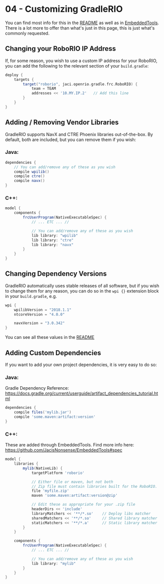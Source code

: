 04 - Customizing GradleRIO
====

You can find most info for this in the [README](https://github.com/Open-RIO/GradleRIO#full-spec) as well as in [EmbeddedTools](https://github.com/JacisNonsense/EmbeddedTools#spec). There is a lot more to offer than what's just in this page, this is just what's commonly requested.

## Changing your RoboRIO IP Address
If, for some reason, you wish to use a custom IP address for your RoboRIO, you can add the following to the relevant section of your `build.gradle`:

```gradle
deploy {
    targets {
        target("roborio", jaci.openrio.gradle.frc.RoboRIO) {
            team = TEAM
            addresses << '10.MY.IP.2'   // Add this line
        }
    }
}
```

## Adding / Removing Vendor Libraries
GradleRIO supports NavX and CTRE Phoenix libraries out-of-the-box. By default, both are included, but you can remove them if you wish:

### Java:
```gradle
dependencies {
    // You can add/remove any of these as you wish
    compile wpilib()
    compile ctre()
    compile navx()
}
```

### C++:
```gradle
model {
    components {
        frcUserProgram(NativeExecutableSpec) {
            // ... ETC ... //

            // You can add/remove any of these as you wish
            lib library: "wpilib"
            lib library: "ctre"
            lib library: "navx"
        }
    }
}
```

## Changing Dependency Versions
GradleRIO automatically uses stable releases of all software, but if you wish to change them for any reason, you can do so in the `wpi {}` extension block in your `build.gradle`, e.g.
```gradle
wpi {
    wpilibVersion = "2018.1.1"
    ntcoreVersion = "4.0.0"

    navxVersion = "3.0.342"
}
```

You can see all these values in the [README](https://github.com/Open-RIO/GradleRIO#full-spec)

## Adding Custom Dependencies 
If you want to add your own project dependencies, it is very easy to do so:

### Java:
Gradle Dependency Reference: https://docs.gradle.org/current/userguide/artifact_dependencies_tutorial.html
```gradle
dependencies {
    compile files('mylib.jar')
    compile 'some.maven:artifact:version'
}
```

### C++:
These are added through EmbeddedTools. Find more info here: https://github.com/JacisNonsense/EmbeddedTools#spec
```gradle
model {
    libraries {
        mylib(NativeLib) {
            targetPlatform 'roborio'

            // Either file or maven, but not both
            // Zip file must contain libraries built for the RoboRIO.
            file 'myfile.zip'
            maven 'some.maven:artifact:version@zip'

            // Edit these as appropriate for your .zip file
            headerDirs << 'include'
            libraryMatchers << '**/*.so'    // Deploy libs matcher
            sharedMatchers << '**/*.so'     // Shared library matcher
            staticMatchers << '**/*.a'      // Static library matcher
        }
    }

    components {
        frcUserProgram(NativeExecutableSpec) {
            // ... ETC ... //

            // You can add/remove any of these as you wish
            lib library: "mylib"
        }
    }
}
```